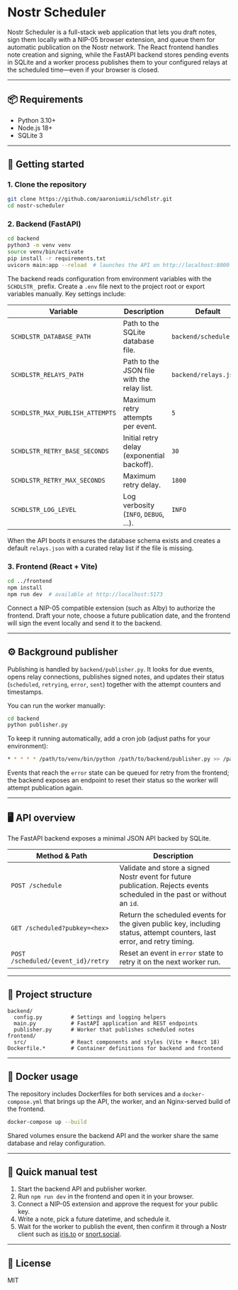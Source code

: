 # Nostr Scheduler

Nostr Scheduler is a full-stack web application that lets you draft notes, sign them locally with a NIP-05 browser extension, and queue them for automatic publication on the Nostr network. The React frontend handles note creation and signing, while the FastAPI backend stores pending events in SQLite and a worker process publishes them to your configured relays at the scheduled time—even if your browser is closed.

---

## 📦 Requirements

- Python 3.10+
- Node.js 18+
- SQLite 3

---

## 🚀 Getting started

### 1. Clone the repository

```bash
git clone https://github.com/aaroniumii/schdlstr.git
cd nostr-scheduler
```

### 2. Backend (FastAPI)

```bash
cd backend
python3 -m venv venv
source venv/bin/activate
pip install -r requirements.txt
uvicorn main:app --reload  # launches the API on http://localhost:8000
```

The backend reads configuration from environment variables with the `SCHDLSTR_` prefix. Create a `.env` file next to the project root or export variables manually. Key settings include:

| Variable | Description | Default |
| --- | --- | --- |
| `SCHDLSTR_DATABASE_PATH` | Path to the SQLite database file. | `backend/scheduler.db` |
| `SCHDLSTR_RELAYS_PATH` | Path to the JSON file with the relay list. | `backend/relays.json` |
| `SCHDLSTR_MAX_PUBLISH_ATTEMPTS` | Maximum retry attempts per event. | `5` |
| `SCHDLSTR_RETRY_BASE_SECONDS` | Initial retry delay (exponential backoff). | `30` |
| `SCHDLSTR_RETRY_MAX_SECONDS` | Maximum retry delay. | `1800` |
| `SCHDLSTR_LOG_LEVEL` | Log verbosity (`INFO`, `DEBUG`, ...). | `INFO` |

When the API boots it ensures the database schema exists and creates a default `relays.json` with a curated relay list if the file is missing.

### 3. Frontend (React + Vite)

```bash
cd ../frontend
npm install
npm run dev  # available at http://localhost:5173
```

Connect a NIP-05 compatible extension (such as Alby) to authorize the frontend. Draft your note, choose a future publication date, and the frontend will sign the event locally and send it to the backend.

---

## ⚙️ Background publisher

Publishing is handled by `backend/publisher.py`. It looks for due events, opens relay connections, publishes signed notes, and updates their status (`scheduled`, `retrying`, `error`, `sent`) together with the attempt counters and timestamps.

You can run the worker manually:

```bash
cd backend
python publisher.py
```

To keep it running automatically, add a cron job (adjust paths for your environment):

```bash
* * * * * /path/to/venv/bin/python /path/to/backend/publisher.py >> /path/to/backend/cron.log 2>&1
```

Events that reach the `error` state can be queued for retry from the frontend; the backend exposes an endpoint to reset their status so the worker will attempt publication again.

---

## 🖥️ API overview

The FastAPI backend exposes a minimal JSON API backed by SQLite.

| Method & Path | Description |
| --- | --- |
| `POST /schedule` | Validate and store a signed Nostr event for future publication. Rejects events scheduled in the past or without an `id`. |
| `GET /scheduled?pubkey=<hex>` | Return the scheduled events for the given public key, including status, attempt counters, last error, and retry timing. |
| `POST /scheduled/{event_id}/retry` | Reset an event in `error` state to retry it on the next worker run. |

---

## 🧱 Project structure

```
backend/
  config.py         # Settings and logging helpers
  main.py           # FastAPI application and REST endpoints
  publisher.py      # Worker that publishes scheduled notes
frontend/
  src/              # React components and styles (Vite + React 18)
Dockerfile.*        # Container definitions for backend and frontend
```

---

## 🐳 Docker usage

The repository includes Dockerfiles for both services and a `docker-compose.yml` that brings up the API, the worker, and an Nginx-served build of the frontend.

```bash
docker-compose up --build
```

Shared volumes ensure the backend API and the worker share the same database and relay configuration.

---

## 🧪 Quick manual test

1. Start the backend API and publisher worker.
2. Run `npm run dev` in the frontend and open it in your browser.
3. Connect a NIP-05 extension and approve the request for your public key.
4. Write a note, pick a future datetime, and schedule it.
5. Wait for the worker to publish the event, then confirm it through a Nostr client such as [iris.to](https://iris.to) or [snort.social](https://snort.social).

---

## 📄 License

MIT
